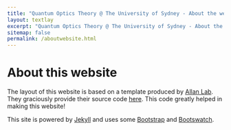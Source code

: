 ```yaml
---
title: "Quantum Optics Theory @ The University of Sydney - About the website"
layout: textlay
excerpt: "Quantum Optics Theory @ The University of Sydney - About the website"
sitemap: false
permalink: /aboutwebsite.html
---
```


# About this website

The layout of this website is based on a template produced by [Allan Lab](https://www.allanlab.org). They graciously provide their source code [here](https://github.com/mpa139/allanlab). This code greatly helped in making this website! 

This site is powered by [Jekyll](https://jekyllrb.com) and uses some [Bootstrap](http://www.getbootstrap.com) and [Bootswatch](http://www.bootswatch.com).

